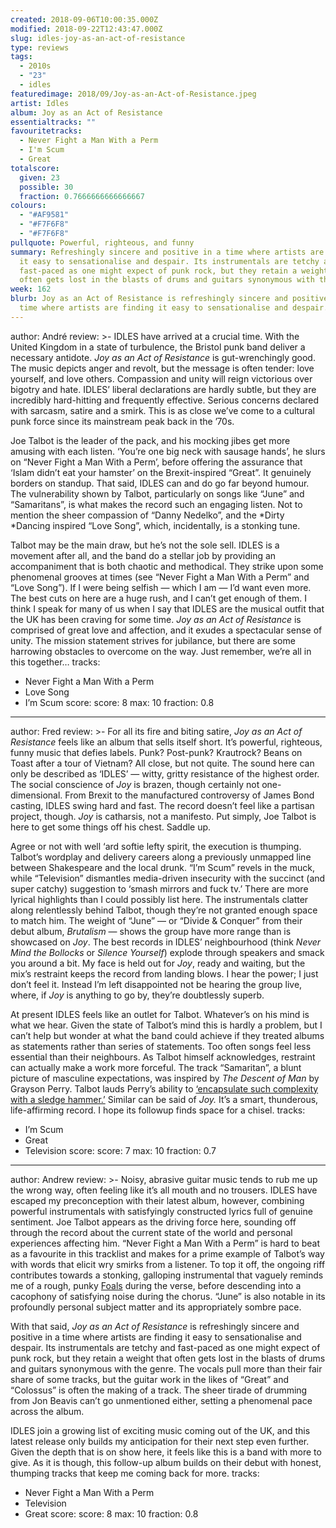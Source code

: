 ```yaml
---
created: 2018-09-06T10:00:35.000Z
modified: 2018-09-22T12:43:47.000Z
slug: idles-joy-as-an-act-of-resistance
type: reviews
tags:
  - 2010s
  - "23"
  - idles
featuredimage: 2018/09/Joy-as-an-Act-of-Resistance.jpeg
artist: Idles
album: Joy as an Act of Resistance
essentialtracks: ""
favouritetracks:
  - Never Fight a Man With a Perm
  - I'm Scum
  - Great
totalscore:
  given: 23
  possible: 30
  fraction: 0.7666666666666667
colours:
  - "#AF9581"
  - "#F7F6F8"
  - "#F7F6F8"
pullquote: Powerful, righteous, and funny
summary: Refreshingly sincere and positive in a time where artists are finding
  it easy to sensationalise and despair. Its instrumentals are tetchy and
  fast-paced as one might expect of punk rock, but they retain a weight that
  often gets lost in the blasts of drums and guitars synonymous with the genre.
week: 162
blurb: Joy as an Act of Resistance is refreshingly sincere and positive in a
  time where artists are finding it easy to sensationalise and despair.
---
```

author: André
review: >-
  IDLES have arrived at a crucial time. With the United Kingdom in a state of
  turbulence, the Bristol punk band deliver a necessary antidote. *Joy as an Act
  of Resistance* is gut-wrenchingly good. The music depicts anger and revolt,
  but the message is often tender: love yourself, and love others. Compassion
  and unity will reign victorious over bigotry and hate. IDLES’ liberal
  declarations are hardly subtle, but they are incredibly hard-hitting and
  frequently effective. Serious concerns declared with sarcasm, satire and a
  smirk. This is as close we’ve come to a cultural punk force since its
  mainstream peak back in the ’70s.

  Joe Talbot is the leader of the pack, and his mocking jibes get more amusing with each listen. ‘You’re one big neck with sausage hands’, he slurs on “Never Fight a Man With a Perm’, before offering the assurance that ‘Islam didn’t eat your hamster’ on the Brexit-inspired “Great”. It genuinely borders on standup. That said, IDLES can and do go far beyond humour. The vulnerability shown by Talbot, particularly on songs like “June” and “Samaritans”, is what makes the record such an engaging listen. Not to mention the sheer compassion of “Danny Nedelko”, and the *Dirty *Dancing inspired “Love Song”, which, incidentally, is a stonking tune.

  Talbot may be the main draw, but he’s not the sole sell. IDLES is a movement after all, and the band do a stellar job by providing an accompaniment that is both chaotic and methodical. They strike upon some phenomenal grooves at times (see “Never Fight a Man With a Perm” and “Love Song”). If I were being selfish — which I am — I’d want even more. The best cuts on here are a huge rush, and I can’t get enough of them. I think I speak for many of us when I say that IDLES are the musical outfit that the UK has been craving for some time. *Joy as an Act of Resistance* is comprised of great love and affection, and it exudes a spectacular sense of unity. The mission statement strives for jubilance, but there are some harrowing obstacles to overcome on the way. Just remember, we’re all in this together…
tracks:
  - Never Fight a Man With a Perm
  - ­­Love Song
  - ­­I’m Scum
score:
  score: 8
  max: 10
  fraction: 0.8
---
author: Fred
review: >-
  For all its fire and biting satire, *Joy as an Act of Resistance* feels like
  an album that sells itself short. It’s powerful, righteous, funny music that
  defies labels. Punk? Post-punk? Krautrock? Beans on Toast after a tour of
  Vietnam? All close, but not quite. The sound here can only be described as
  ‘IDLES’ — witty, gritty resistance of the highest order. The social conscience
  of *Joy* is brazen, though certainly not one-dimensional. From Brexit to the
  manufactured controversy of James Bond casting, IDLES swing hard and fast. The
  record doesn’t feel like a partisan project, though. *Joy* is catharsis, not a
  manifesto. Put simply, Joe Talbot is here to get some things off his chest.
  Saddle up.

  Agree or not with well ‘ard softie lefty spirit, the execution is thumping. Talbot’s wordplay and delivery careers along a previously unmapped line between Shakespeare and the local drunk. “I’m Scum” revels in the muck, while “Television” dismantles media-driven insecurity with the succinct (and super catchy) suggestion to ‘smash mirrors and fuck tv.’ There are more lyrical highlights than I could possibly list here. The instrumentals clatter along relentlessly behind Talbot, though they’re not granted enough space to match him. The weight of “June” — or “Divide & Conquer” from their debut album, *Brutalism* — shows the group have more range than is showcased on *Joy*. The best records in IDLES’ neighbourhood (think *Never Mind the Bollocks* or *Silence Yourself*) explode through speakers and smack you around a bit. My face is held out for *Joy*, ready and waiting, but the mix’s restraint keeps the record from landing blows. I hear the power; I just don’t feel it. Instead I’m left disappointed not be hearing the group live, where, if *Joy* is anything to go by, they’re doubtlessly superb.

  At present IDLES feels like an outlet for Talbot. Whatever’s on his mind is what we hear. Given the state of Talbot’s mind this is hardly a problem, but I can’t help but wonder at what the band could achieve if they treated albums as statements rather than series of statements. Too often songs feel less essential than their neighbours. As Talbot himself acknowledges, restraint can actually make a work more forceful. The track “Samaritan”, a blunt picture of masculine expectations, was inspired by *The Descent of Man* by Grayson Perry. Talbot lauds Perry’s ability to [‘encapsulate such complexity with a sledge hammer.’](<http://www.wbgo.org/post/idles-explain-joy-act-resistance-track-track>) Similar can be said of *Joy.* It’s a smart, thunderous, life-affirming record. I hope its followup finds space for a chisel.
tracks:
  - I’m Scum
  - ­­Great
  - ­­Television
score:
  score: 7
  max: 10
  fraction: 0.7
---
author: Andrew
review: >-
  Noisy, abrasive guitar music tends to rub me up the wrong way, often feeling
  like it’s all mouth and no trousers. IDLES have escaped my preconception with
  their latest album, however, combining powerful instrumentals with
  satisfyingly constructed lyrics full of genuine sentiment. Joe Talbot appears
  as the driving force here, sounding off through the record about the current
  state of the world and personal experiences affecting him. “Never Fight a Man
  With a Perm” is hard to beat as a favourite in this tracklist and makes for a
  prime example of Talbot’s way with words that elicit wry smirks from a
  listener. To top it off, the ongoing riff contributes towards a stonking,
  galloping instrumental that vaguely reminds me of a rough, punky
  [Foals](<https://audioxide.com/reviews/foals-antidotes/>) during the verse,
  before descending into a cacophony of satisfying noise during the chorus.
  “June” is also notable in its profoundly personal subject matter and its
  appropriately sombre pace.

  With that said, *Joy as an Act of Resistance* is refreshingly sincere and positive in a time where artists are finding it easy to sensationalise and despair. Its instrumentals are tetchy and fast-paced as one might expect of punk rock, but they retain a weight that often gets lost in the blasts of drums and guitars synonymous with the genre. The vocals pull more than their fair share of some tracks, but the guitar work in the likes of “Great” and “Colossus” is often the making of a track. The sheer tirade of drumming from Jon Beavis can’t go unmentioned either, setting a phenomenal pace across the album.

  IDLES join a growing list of exciting music coming out of the UK, and this latest release only builds my anticipation for their next step even further. Given the depth that is on show here, it feels like this is a band with more to give. As it is though, this follow-up album builds on their debut with honest, thumping tracks that keep me coming back for more.
tracks:
  - Never Fight a Man With a Perm
  - ­­Television
  - ­­Great
score:
  score: 8
  max: 10
  fraction: 0.8
